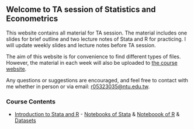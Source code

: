 ## Welcome to TA session of Statistics and Econometrics

This website contains all material for TA session. The material includes one slides for brief outline and two lecture notes of Stata and R for practicing. I will update weekly slides and lecture notes before TA session.

The aim of this website is for convenience to find different types of files. However, the material in each week will also be uploaded to [the course website](https://cool.ntu.edu.tw/courses/213).

Any questions or suggestions are encouraged, and feel free to contact with me whether in person or via email: r05323035@ntu.edu.tw.

### Course Contents

* [Introduction to Stata and R]() - [Notebooks of Stata]() & [Noteboook of R]() & [Datasets](https://www.dropbox.com/sh/jntf88gxonve89u/AABS3jp0GIyjq-1YRfenMfgTa?dl=0)

